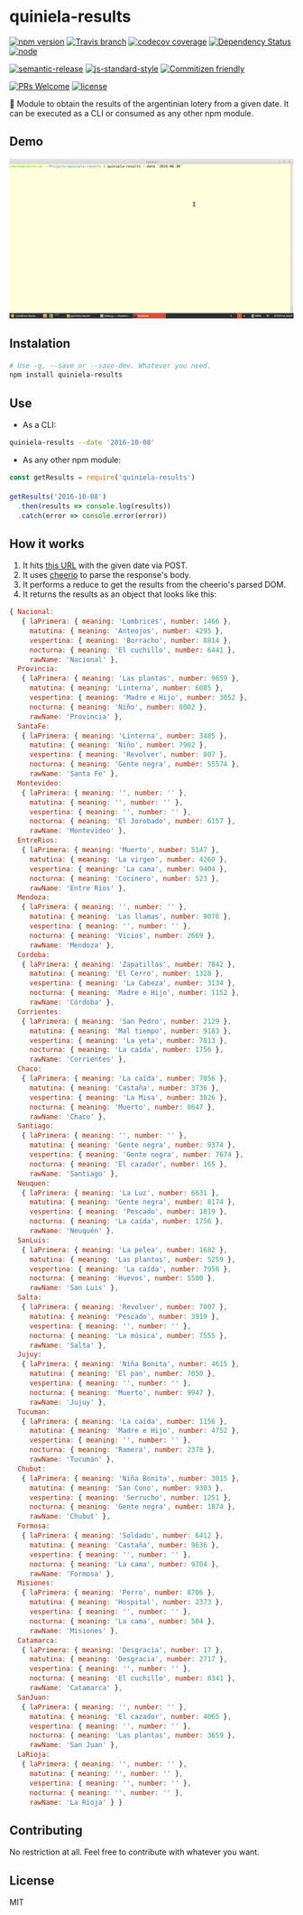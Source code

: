 # quiniela-results

[![npm version](https://img.shields.io/npm/v/quiniela-results.svg)](https://www.npmjs.com/package/quiniela-results)
[![Travis branch](https://img.shields.io/travis/durancristhian/quiniela-results/master.svg?maxAge=2592000)](https://travis-ci.org/durancristhian/quiniela-results)
[![codecov coverage](https://img.shields.io/codecov/c/github/durancristhian/quiniela-results.svg)](https://codecov.io/github/durancristhian/quiniela-results)
[![Dependency Status](https://dependencyci.com/github/durancristhian/quiniela-results/badge)](https://dependencyci.com/github/durancristhian/quiniela-results)
[![node](https://img.shields.io/node/v/quiniela-results.svg?maxAge=2592000)](https://www.npmjs.com/package/quiniela-results)

[![semantic-release](https://img.shields.io/badge/%20%20%F0%9F%93%A6%F0%9F%9A%80-semantic--release-e10079.svg)](https://github.com/semantic-release/semantic-release)
[![js-standard-style](https://img.shields.io/badge/code%20style-standard-brightgreen.svg?maxAge=2592000)](http://standardjs.com/)
[![Commitizen friendly](https://img.shields.io/badge/commitizen-friendly-brightgreen.svg)](http://commitizen.github.io/cz-cli/)

[![PRs Welcome](https://img.shields.io/badge/PRs-welcome-brightgreen.svg?maxAge=2592000)](http://makeapullrequest.com)
[![license](https://img.shields.io/github/license/durancristhian/quiniela-results.svg)](https://github.com/durancristhian/quiniela-results/blob/master/LICENSE)

:calendar: Module to obtain the results of the argentinian lotery from a given date. It can be executed as a CLI or consumed as any other npm module.

## Demo

![quiniela-results](https://raw.githubusercontent.com/durancristhian/quiniela-results/master/images/quiniela-results-demo-1.gif)

## Instalation

```bash
# Use -g, --save or --save-dev. Whatever you need.
npm install quiniela-results
```

## Use

* As a CLI:

```bash
quiniela-results --date '2016-10-08'
```

* As any other npm module:

```javascript
const getResults = require('quiniela-results')

getResults('2016-10-08')
  .then(results => console.log(results))
  .catch(error => console.error(error))
```

## How it works

1. It hits [this URL](http://www.dejugadas.com/quinielas/datospizarra.php) with the given date via POST.
2. It uses [cheerio](https://github.com/cheeriojs/cheerio) to parse the response's body.
3. It performs a reduce to get the results from the cheerio's parsed DOM.
4. It returns the results as an object that looks like this:

```javascript
{ Nacional:
   { laPrimera: { meaning: 'Lombrices', number: 1466 },
     matutina: { meaning: 'Anteojos', number: 4295 },
     vespertina: { meaning: 'Borracho', number: 8814 },
     nocturna: { meaning: 'El cuchillo', number: 6441 },
     rawName: 'Nacional' },
  Provincia:
   { laPrimera: { meaning: 'Las plantas', number: 9659 },
     matutina: { meaning: 'Linterna', number: 6085 },
     vespertina: { meaning: 'Madre e Hijo', number: 3052 },
     nocturna: { meaning: 'Niño', number: 8002 },
     rawName: 'Provincia' },
  SantaFe:
   { laPrimera: { meaning: 'Linterna', number: 3485 },
     matutina: { meaning: 'Niño', number: 7902 },
     vespertina: { meaning: 'Revolver', number: 807 },
     nocturna: { meaning: 'Gente negra', number: 55574 },
     rawName: 'Santa Fe' },
  Montevideo:
   { laPrimera: { meaning: '', number: '' },
     matutina: { meaning: '', number: '' },
     vespertina: { meaning: '', number: '' },
     nocturna: { meaning: 'El Jorobado', number: 6157 },
     rawName: 'Montevideo' },
  EntreRios:
   { laPrimera: { meaning: 'Muerto', number: 5147 },
     matutina: { meaning: 'La virgen', number: 4260 },
     vespertina: { meaning: 'La cama', number: 9404 },
     nocturna: { meaning: 'Cocinero', number: 523 },
     rawName: 'Entre Ríos' },
  Mendoza:
   { laPrimera: { meaning: '', number: '' },
     matutina: { meaning: 'Las llamas', number: 9076 },
     vespertina: { meaning: '', number: '' },
     nocturna: { meaning: 'Vicios', number: 2669 },
     rawName: 'Mendoza' },
  Cordoba:
   { laPrimera: { meaning: 'Zapatillas', number: 7842 },
     matutina: { meaning: 'El Cerro', number: 1328 },
     vespertina: { meaning: 'La Cabeza', number: 3134 },
     nocturna: { meaning: 'Madre e Hijo', number: 1152 },
     rawName: 'Córdoba' },
  Corrientes:
   { laPrimera: { meaning: 'San Pedro', number: 2129 },
     matutina: { meaning: 'Mal tiempo', number: 9183 },
     vespertina: { meaning: 'La yeta', number: 7813 },
     nocturna: { meaning: 'La caída', number: 1756 },
     rawName: 'Corrientes' },
  Chaco:
   { laPrimera: { meaning: 'La caída', number: 7056 },
     matutina: { meaning: 'Castaña', number: 3736 },
     vespertina: { meaning: 'La Misa', number: 3026 },
     nocturna: { meaning: 'Muerto', number: 8647 },
     rawName: 'Chaco' },
  Santiago:
   { laPrimera: { meaning: '', number: '' },
     matutina: { meaning: 'Gente negra', number: 9374 },
     vespertina: { meaning: 'Gente negra', number: 7674 },
     nocturna: { meaning: 'El cazador', number: 165 },
     rawName: 'Santiago' },
  Neuquen:
   { laPrimera: { meaning: 'La Luz', number: 6631 },
     matutina: { meaning: 'Gente negra', number: 8174 },
     vespertina: { meaning: 'Pescado', number: 1819 },
     nocturna: { meaning: 'La caída', number: 1756 },
     rawName: 'Neuquén' },
  SanLuis:
   { laPrimera: { meaning: 'La pelea', number: 1682 },
     matutina: { meaning: 'Las plantas', number: 5259 },
     vespertina: { meaning: 'La caída', number: 7956 },
     nocturna: { meaning: 'Huevos', number: 5500 },
     rawName: 'San Luis' },
  Salta:
   { laPrimera: { meaning: 'Revolver', number: 7007 },
     matutina: { meaning: 'Pescado', number: 3919 },
     vespertina: { meaning: '', number: '' },
     nocturna: { meaning: 'La música', number: 7555 },
     rawName: 'Salta' },
  Jujuy:
   { laPrimera: { meaning: 'Niña Bonita', number: 4615 },
     matutina: { meaning: 'El pan', number: 7050 },
     vespertina: { meaning: '', number: '' },
     nocturna: { meaning: 'Muerto', number: 9947 },
     rawName: 'Jujuy' },
  Tucuman:
   { laPrimera: { meaning: 'La caída', number: 1156 },
     matutina: { meaning: 'Madre e Hijo', number: 4752 },
     vespertina: { meaning: '', number: '' },
     nocturna: { meaning: 'Ramera', number: 2378 },
     rawName: 'Tucumán' },
  Chubut:
   { laPrimera: { meaning: 'Niña Bonita', number: 3015 },
     matutina: { meaning: 'San Cono', number: 9303 },
     vespertina: { meaning: 'Serrucho', number: 1251 },
     nocturna: { meaning: 'Gente negra', number: 1874 },
     rawName: 'Chubut' },
  Formosa:
   { laPrimera: { meaning: 'Soldado', number: 6412 },
     matutina: { meaning: 'Castaña', number: 9636 },
     vespertina: { meaning: '', number: '' },
     nocturna: { meaning: 'La cama', number: 9704 },
     rawName: 'Formosa' },
  Misiones:
   { laPrimera: { meaning: 'Perro', number: 8706 },
     matutina: { meaning: 'Hospital', number: 2373 },
     vespertina: { meaning: '', number: '' },
     nocturna: { meaning: 'La cama', number: 504 },
     rawName: 'Misiones' },
  Catamarca:
   { laPrimera: { meaning: 'Desgracia', number: 17 },
     matutina: { meaning: 'Desgracia', number: 2717 },
     vespertina: { meaning: '', number: '' },
     nocturna: { meaning: 'El cuchillo', number: 8341 },
     rawName: 'Catamarca' },
  SanJuan:
   { laPrimera: { meaning: '', number: '' },
     matutina: { meaning: 'El cazador', number: 4065 },
     vespertina: { meaning: '', number: '' },
     nocturna: { meaning: 'Las plantas', number: 3659 },
     rawName: 'San Juan' },
  LaRioja:
   { laPrimera: { meaning: '', number: '' },
     matutina: { meaning: '', number: '' },
     vespertina: { meaning: '', number: '' },
     nocturna: { meaning: '', number: '' },
     rawName: 'La Rioja' } }
```

## Contributing

No restriction at all. Feel free to contribute with whatever you want.

## License

MIT
